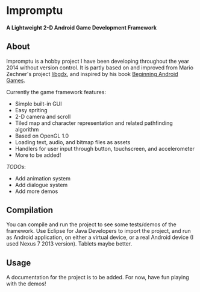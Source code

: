 Impromptu
==========
#### A Lightweight 2-D Android Game Development Framework ####

About
------

Impromptu is a hobby project I have been developing throughout the year 2014 without version control. It is partly based on and improved from Mario Zechner's project [libgdx](https://github.com/libgdx/libgdx.git), and inspired by his book [Beginning Android Games](http://www.amazon.com/Beginning-Android-Games-Mario-Zechner/dp/1430246774). 

Currently the game framework features: 

* Simple built-in GUI
* Easy spriting
* 2-D camera and scroll
* Tiled map and character representation and related pathfinding algorithm 
* Based on OpenGL 1.0
* Loading text, audio, and bitmap files as assets 
* Handlers for user input through button, touchscreen, and accelerometer
* More to be added! 

*TODOs*:

* Add animation system
* Add dialogue system
* Add more demos

Compilation
------

You can compile and run the project to see some tests/demos of the framework. Use Eclipse for Java Developers to import the project, and run as Android application, on either a virtual device, or a real Android device (I used Nexus 7 2013 version). Tablets maybe better. 

Usage
------

A documentation for the project is to be added. For now, have fun playing with the demos! 
